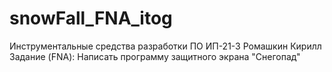 # snowFall_FNA_itog
Инструментальные средства разработки ПО
ИП-21-3
Ромашкин Кирилл
Задание (FNA): Написать программу защитного экрана "Снегопад"
